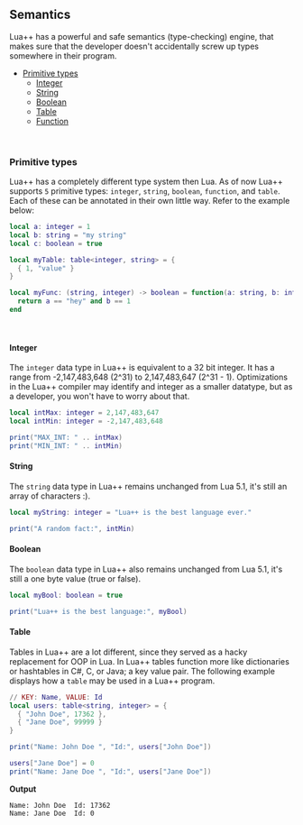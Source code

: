 ## Semantics
Lua++ has a powerful and safe semantics (type-checking) engine, that makes sure that the developer doesn't accidentally screw up types somewhere in their program.

* [Primitive types](https://github.com/luapp-org/Documentation/blob/main/README.md#primitive-types)
  * [Integer](https://github.com/luapp-org/Documentation/blob/main/README.md#integer) 
  * [String](https://github.com/luapp-org/Documentation/blob/main/README.md#string)
  * [Boolean](https://github.com/luapp-org/Documentation/blob/main/README.md#boolean)
  * [Table](https://github.com/luapp-org/Documentation/blob/main/README.md#table)
  * [Function](https://github.com/luapp-org/Documentation/blob/main/README.md#function)

<br/>

### Primitive types
Lua++ has a completely different type system then Lua. As of now Lua++ supports ```5``` primitive types: ```integer```, ```string```, ```boolean```, ```function```, and ```table```. Each of these can be annotated in their own little way. Refer to the example below:
```lua
local a: integer = 1
local b: string = "my string"
local c: boolean = true

local myTable: table<integer, string> = { 
  { 1, "value" } 
}

local myFunc: (string, integer) -> boolean = function(a: string, b: integer) -> boolean
  return a == "hey" and b == 1
end
```

<br/>

#### Integer
The ```integer``` data type in Lua++ is equivalent to a 32 bit integer. It has a range from -2,147,483,648 (2^31) to 2,147,483,647 (2^31 - 1). Optimizations in the Lua++ compiler may identify and integer as a smaller datatype, but as a developer, you won't have to worry about that.
```lua
local intMax: integer = 2,147,483,647
local intMin: integer = -2,147,483,648

print("MAX_INT: " .. intMax)
print("MIN_INT: " .. intMin)
```

#### String
The ```string``` data type in Lua++ remains unchanged from Lua 5.1, it's still an array of characters :).
```lua
local myString: integer = "Lua++ is the best language ever."

print("A random fact:", intMin)
```

#### Boolean
The ```boolean``` data type in Lua++ also remains unchanged from Lua 5.1, it's still a one byte value (true or false).
```lua
local myBool: boolean = true

print("Lua++ is the best language:", myBool)
```

#### Table
Tables in Lua++ are a lot different, since they served as a hacky replacement for OOP in Lua. In Lua++ tables function more like dictionaries or hashtables in C#, C, or Java; a key value pair. The following example displays how a ```table``` may be used in a Lua++ program.
```lua
// KEY: Name, VALUE: Id
local users: table<string, integer> = { 
  { "John Doe", 17362 },
  { "Jane Doe", 99999 }
}

print("Name: John Doe ", "Id:", users["John Doe"])

users["Jane Doe"] = 0
print("Name: Jane Doe ", "Id:", users["Jane Doe"])

```

**Output**
```
Name: John Doe  Id: 17362
Name: Jane Doe  Id: 0
```
